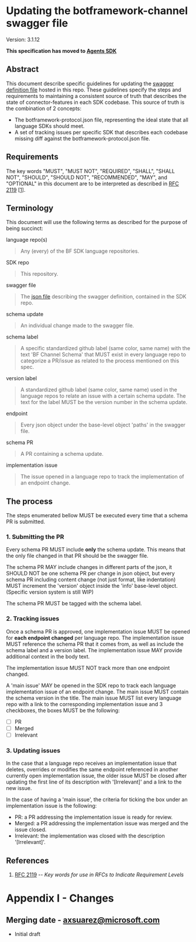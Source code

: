 # Updating the botframework-channel swagger file
Version: 3.1.12

**This specification has moved to [Agents SDK](https://github.com/microsoft/agents)**

## Abstract
This document describe specific guidelines for updating the [swagger definition file](https://github.com/microsoft/botframework-sdk/blob/master/specs/botframework-protocol/botframework-channel.json) hosted in this repo. These guidelines specify the steps and requirements to maintaining a consistent source of truth that describes the state of connector-features in each SDK codebase. This source of truth is the combination of 2 concepts:
* The botframework-protocol.json file, representing the ideal state that all language SDKs should meet.
* A set of tracking issues per specific SDK that describes each codebase missing diff against the botframework-protocol.json file.

## Requirements
The key words "MUST", "MUST NOT", "REQUIRED", "SHALL", "SHALL NOT", "SHOULD", "SHOULD NOT", "RECOMMENDED", "MAY", and "OPTIONAL" in this document are to be interpreted as described in [RFC 2119](https://tools.ietf.org/html/rfc2119) [[1](#References)].

## Terminology

This document will use the following terms as described for the purpose of being succinct:

language repo(s)
> Any (every) of the BF SDK language repositories.

SDK repo
> This repository.

swagger file
> The [json file](https://github.com/microsoft/botframework-sdk/blob/master/specs/botframework-protocol/botframework-channel.json) describing the swagger definition, contained in the SDK repo.

schema update
> An individual change made to the swagger file.

schema label
> A specific standardized github label (same color, same name) with the text 'BF Channel Schema' that MUST exist in every language repo to categorize a PR/issue as related to the process mentioned on this spec.

version label
> A standardized github label (same color, same name) used in the language repos to relate an issue with a certain schema update. The text for the label MUST be the version number in the schema update.

endpoint
> Every json object under the base-level object 'paths' in the swagger file.

schema PR
> A PR containing a schema update.

implementation issue
> The issue opened in a language repo to track the implementation of an endpoint change.

## The process
The steps enumerated bellow MUST be executed every time that a schema PR is submitted.

### 1. Submitting the PR
Every schema PR MUST include **only** the schema update. This means that the only file changed in that PR should be the swagger file.

The schema PR MAY include changes in different parts of the json, it SHOULD NOT be one schema PR per change in json object, but every schema PR including content change (not just format, like indentation) MUST increment the 'version' object inside the 'info' base-level object. (Specific version system is still WIP)

The schema PR MUST be tagged with the schema label.

### 2. Tracking issues

Once a schema PR is approved, one implementation issue MUST be opened for **each endpoint changed** per language repo. The implementation issue MUST reference the schema PR that it comes from, as well as include the schema label and a version label. The implementation issue MAY provide additional context in the body text.

The implementation issue MUST NOT track more than one endpoint changed.

A 'main issue' MAY be opened in the SDK repo to track each language implementation issue of an endpoint change. The main issue MUST contain the schema version in the title. The main issue MUST list every language repo with a link to the corresponding implementation issue and 3 checkboxes, the boxes MUST be the following:
- [ ] PR
- [ ] Merged
- [ ] Irrelevant

### 3. Updating issues

In the case that a language repo receives an implementation issue that deletes, overrides or modifies the same endpoint referenced in another currently open implementation issue, the older issue MUST be closed after updating the first line of its description with '[Irrelevant]' and a link to the new issue.

In the case of having a 'main issue', the criteria for ticking the box under an implementation issue is the following:
* PR: a PR addressing the implementation issue is ready for review.
* Merged: a PR addressing the implementation issue was merged and the issue closed.
* Irrelevant: the implementation was closed with the description '[Irrelevant]'.

## References

1. [RFC 2119](https://tools.ietf.org/html/rfc2119) -- *Key words for use in RFCs to Indicate Requirement Levels*

# Appendix I - Changes

## Merging date - axsuarez@microsoft.com

* Initial draft
